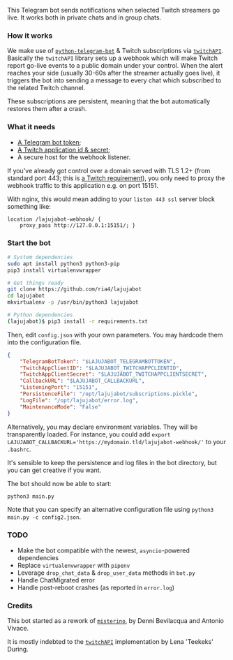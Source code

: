 This Telegram bot sends notifications when selected Twitch streamers go live. It works both in private chats and in group chats.

### How it works

We make use of [`python-telegram-bot`](https://github.com/python-telegram-bot/python-telegram-bot) & Twitch subscriptions via [`twitchAPI`](https://github.com/Teekeks/pyTwitchAPI). Basically the `twitchAPI` library sets up a webhook which will make Twitch report go-live events to a public domain under your control. When the alert reaches your side (usually 30-60s after the streamer actually goes live), it triggers the bot into sending a message to every chat which subscribed to the related Twitch channel.

These subscriptions are persistent, meaning that the bot automatically restores them after a crash.

### What it needs

- [A Telegram bot token](https://core.telegram.org/bots#6-botfather);
- [A Twitch application id & secret](https://dev.twitch.tv/console/apps/create);
- A secure host for the webhook listener.

If you've already got control over a domain served with TLS 1.2+ (from standard port 443; this is [a Twitch requirement](https://dev.twitch.tv/docs/eventsub/handling-webhook-events/)), you only need to proxy the webhook traffic to this application e.g. on port 15151.

With nginx, this would mean adding to your `listen 443 ssl` server block something like:

```nginx
location /lajujabot-webhook/ {
    proxy_pass http://127.0.0.1:15151/; }
```

### Start the bot

```bash
# System dependencies
sudo apt install python3 python3-pip
pip3 install virtualenvwrapper

# Get things ready
git clone https://github.com/ria4/lajujabot
cd lajujabot
mkvirtualenv -p /usr/bin/python3 lajujabot

# Python dependencies
(lajujabot)$ pip3 install -r requirements.txt
```

Then, edit `config.json` with your own parameters. You may hardcode them into the configuration file.

```json
{
    "TelegramBotToken": "$LAJUJABOT_TELEGRAMBOTTOKEN",
    "TwitchAppClientID": "$LAJUJABOT_TWITCHAPPCLIENTID",
    "TwitchAppClientSecret": "$LAJUJABOT_TWITCHAPPCLIENTSECRET",
    "CallbackURL": "$LAJUJABOT_CALLBACKURL",
    "ListeningPort": "15151",
    "PersistenceFile": "/opt/lajujabot/subscriptions.pickle",
    "LogFile": "/opt/lajujabot/error.log",
    "MaintenanceMode": "False"
}
```

Alternatively, you may declare environment variables. They will be transparently loaded. For instance, you could add `export LAJUJABOT_CALLBACKURL='https://mydomain.tld/lajujabot-webhook/'` to your `.bashrc`.

It's sensible to keep the persistence and log files in the bot directory, but you can get creative if you want.

The bot should now be able to start:

```bash
python3 main.py
```

Note that you can specify an alternative configuration file using `python3 main.py -c config2.json`.

### TODO

- Make the bot compatible with the newest, `asyncio`-powered dependencies
- Replace `virtualenvwrapper` with `pipenv`
- Leverage `drop_chat_data` & `drop_user_data` methods in `bot.py`
- Handle ChatMigrated error
- Handle post-reboot crashes (as reported in `error.log`)

### Credits

This bot started as a rework of [`misterino`](https://github.com/avivace/misterino), by Denni Bevilacqua and Antonio Vivace.

It is mostly indebted to the [`twitchAPI`](https://github.com/Teekeks/pyTwitchAPI) implementation by Lena 'Teekeks' During.

